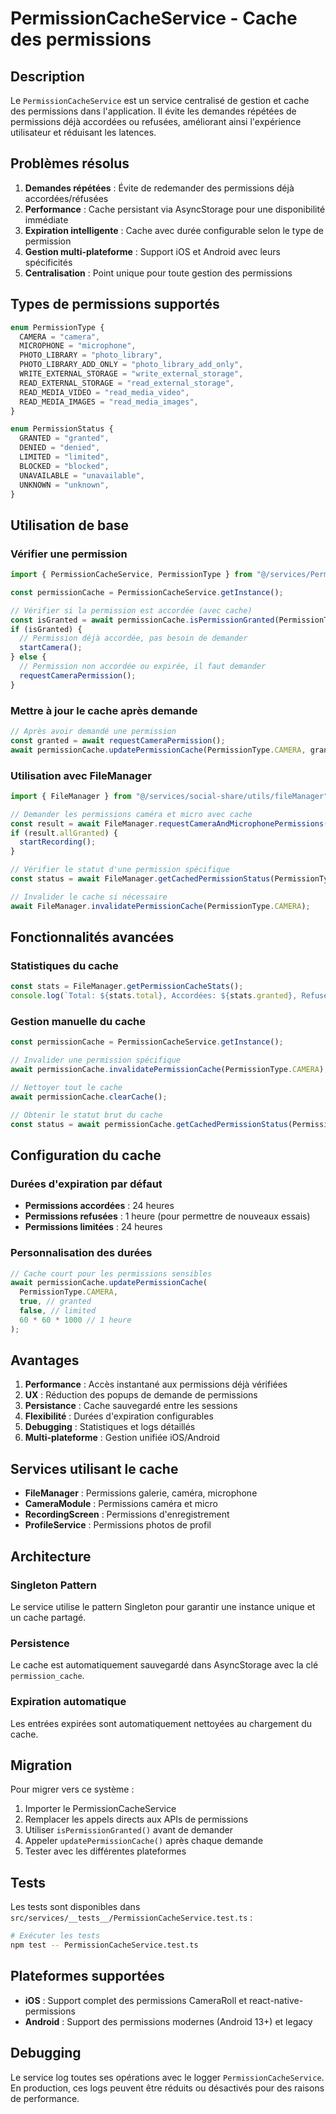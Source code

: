 # PermissionCacheService - Cache des permissions

## Description

Le `PermissionCacheService` est un service centralisé de gestion et cache des permissions dans l'application. Il évite les demandes répétées de permissions déjà accordées ou refusées, améliorant ainsi l'expérience utilisateur et réduisant les latences.

## Problèmes résolus

1. **Demandes répétées** : Évite de redemander des permissions déjà accordées/réfusées
2. **Performance** : Cache persistant via AsyncStorage pour une disponibilité immédiate
3. **Expiration intelligente** : Cache avec durée configurable selon le type de permission
4. **Gestion multi-plateforme** : Support iOS et Android avec leurs spécificités
5. **Centralisation** : Point unique pour toute gestion des permissions

## Types de permissions supportés

```typescript
enum PermissionType {
  CAMERA = "camera",
  MICROPHONE = "microphone",
  PHOTO_LIBRARY = "photo_library",
  PHOTO_LIBRARY_ADD_ONLY = "photo_library_add_only",
  WRITE_EXTERNAL_STORAGE = "write_external_storage",
  READ_EXTERNAL_STORAGE = "read_external_storage",
  READ_MEDIA_VIDEO = "read_media_video",
  READ_MEDIA_IMAGES = "read_media_images",
}

enum PermissionStatus {
  GRANTED = "granted",
  DENIED = "denied",
  LIMITED = "limited",
  BLOCKED = "blocked",
  UNAVAILABLE = "unavailable",
  UNKNOWN = "unknown",
}
```

## Utilisation de base

### Vérifier une permission

```typescript
import { PermissionCacheService, PermissionType } from "@/services/PermissionCacheService";

const permissionCache = PermissionCacheService.getInstance();

// Vérifier si la permission est accordée (avec cache)
const isGranted = await permissionCache.isPermissionGranted(PermissionType.CAMERA);
if (isGranted) {
  // Permission déjà accordée, pas besoin de demander
  startCamera();
} else {
  // Permission non accordée ou expirée, il faut demander
  requestCameraPermission();
}
```

### Mettre à jour le cache après demande

```typescript
// Après avoir demandé une permission
const granted = await requestCameraPermission();
await permissionCache.updatePermissionCache(PermissionType.CAMERA, granted);
```

### Utilisation avec FileManager

```typescript
import { FileManager } from "@/services/social-share/utils/fileManager";

// Demander les permissions caméra et micro avec cache
const result = await FileManager.requestCameraAndMicrophonePermissions();
if (result.allGranted) {
  startRecording();
}

// Vérifier le statut d'une permission spécifique
const status = await FileManager.getCachedPermissionStatus(PermissionType.CAMERA);

// Invalider le cache si nécessaire
await FileManager.invalidatePermissionCache(PermissionType.CAMERA);
```

## Fonctionnalités avancées

### Statistiques du cache

```typescript
const stats = FileManager.getPermissionCacheStats();
console.log(`Total: ${stats.total}, Accordées: ${stats.granted}, Refusées: ${stats.denied}`);
```

### Gestion manuelle du cache

```typescript
const permissionCache = PermissionCacheService.getInstance();

// Invalider une permission spécifique
await permissionCache.invalidatePermissionCache(PermissionType.CAMERA);

// Nettoyer tout le cache
await permissionCache.clearCache();

// Obtenir le statut brut du cache
const status = await permissionCache.getCachedPermissionStatus(PermissionType.CAMERA);
```

## Configuration du cache

### Durées d'expiration par défaut

- **Permissions accordées** : 24 heures
- **Permissions refusées** : 1 heure (pour permettre de nouveaux essais)
- **Permissions limitées** : 24 heures

### Personnalisation des durées

```typescript
// Cache court pour les permissions sensibles
await permissionCache.updatePermissionCache(
  PermissionType.CAMERA,
  true, // granted
  false, // limited
  60 * 60 * 1000 // 1 heure
);
```

## Avantages

1. **Performance** : Accès instantané aux permissions déjà vérifiées
2. **UX** : Réduction des popups de demande de permissions
3. **Persistance** : Cache sauvegardé entre les sessions
4. **Flexibilité** : Durées d'expiration configurables
5. **Debugging** : Statistiques et logs détaillés
6. **Multi-plateforme** : Gestion unifiée iOS/Android

## Services utilisant le cache

- **FileManager** : Permissions galerie, caméra, microphone
- **CameraModule** : Permissions caméra et micro
- **RecordingScreen** : Permissions d'enregistrement
- **ProfileService** : Permissions photos de profil

## Architecture

### Singleton Pattern

Le service utilise le pattern Singleton pour garantir une instance unique et un cache partagé.

### Persistence

Le cache est automatiquement sauvegardé dans AsyncStorage avec la clé `permission_cache`.

### Expiration automatique

Les entrées expirées sont automatiquement nettoyées au chargement du cache.

## Migration

Pour migrer vers ce système :

1. Importer le PermissionCacheService
2. Remplacer les appels directs aux APIs de permissions
3. Utiliser `isPermissionGranted()` avant de demander
4. Appeler `updatePermissionCache()` après chaque demande
5. Tester avec les différentes plateformes

## Tests

Les tests sont disponibles dans `src/services/__tests__/PermissionCacheService.test.ts` :

```bash
# Exécuter les tests
npm test -- PermissionCacheService.test.ts
```

## Plateformes supportées

- **iOS** : Support complet des permissions CameraRoll et react-native-permissions
- **Android** : Support des permissions modernes (Android 13+) et legacy

## Debugging

Le service log toutes ses opérations avec le logger `PermissionCacheService`. En production, ces logs peuvent être réduits ou désactivés pour des raisons de performance.

